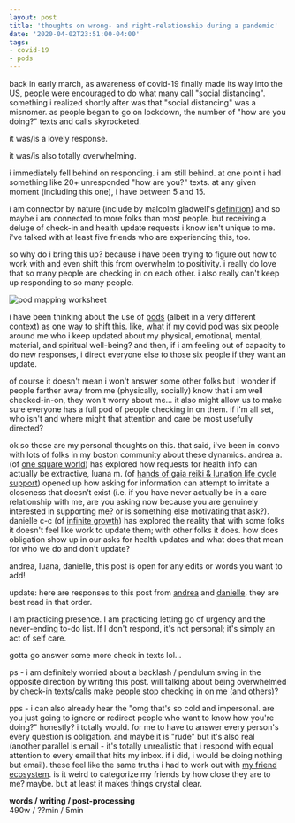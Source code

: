 ```yaml
---
layout: post
title: 'thoughts on wrong- and right-relationship during a pandemic'
date: '2020-04-02T23:51:00-04:00'
tags:
- covid-19
- pods
--- 
```




back in early march, as awareness of covid-19 finally made its way into the US, people were encouraged to do what many call "social distancing". something i realized shortly after was that "social distancing" was a misnomer. as people began to go on lockdown, the number of "how are you doing?" texts and calls skyrocketed. 

it was/is a lovely response. 

it was/is also totally overwhelming. 

i immediately fell behind on responding. i am still behind. at one point i had something like 20+ unresponded "how are you?" texts. at any given moment (including this one), i have between 5 and 15.

i am connector by nature (include by malcolm gladwell's [definition](https://adage.com/article/news/knowing-a-connector/58485)) and so maybe i am connected to more folks than most people. but receiving a deluge of check-in and health update requests i know isn't unique to me. i've talked with at least five friends who are experiencing this, too.

so why do i bring this up? because i have been trying to figure out how to work with and even shift this from overwhelm to positivity. i really do love that so many people are checking in on each other. i also really can't keep up responding to so many people.

![pod mapping worksheet](https://batjc.files.wordpress.com/2016/06/screen-shot-2016-06-02-at-1-09-26-pm.png)

i have been thinking about the use of [pods](https://batjc.wordpress.com/pods-and-pod-mapping-worksheet/) (albeit in a very different context) as one way to shift this. like, what if my covid pod was six people around me who i keep updated about my physical, emotional, mental, material, and spiritual well-being? and then, if i am feeling out of capacity to do new responses, i direct everyone else to those six people if they want an update. 

of course it doesn't mean i won't answer some other folks but i wonder if people farther away from me (physically, socially) know that i am well checked-in-on, they won't worry about me... it also might allow us to make sure everyone has a full pod of people checking in on them. if i'm all set, who isn't and where might that attention and care be most usefully directed?

ok so those are my personal thoughts on this. that said, i've been in convo with lots of folks in my boston community about these dynamics. andrea a. (of [one square world](https://www.onesquareworld.org/)) has explored how requests for health info can actually be extractive, luana m. (of [hands of gaia reiki & lunation life cycle support](https://www.handsofgaiareiki.com/)) opened up how asking for information can attempt to imitate a closeness that doesn’t exist (i.e. if you have never actually be in a care relationship with me, are you asking now because you are genuinely interested in supporting me? or is something else motivating that ask?). danielle c-c (of [infinite growth](http://infinitegrowth.rocks/)) has explored the reality that with some folks it doesn't feel like work to update them; with other folks it does. how does obligation show up in our asks for health updates and what does that mean for who we do and don't update? 

andrea, luana, danielle, this post is open for any edits or words you want to add! 

update: here are responses to this post from [andrea]() and [danielle](). they are best read in that order. 

I am practicing presence. I am practicing letting go of urgency and the never-ending to-do list. If I don't respond, it's not personal; it's simply an act of self care. 


gotta go answer some more check in texts lol...

ps - i am definitely worried about a backlash / pendulum swing in the opposite direction by writing this post. will talking about being overwhelmed by check-in texts/calls make people stop checking in on me (and others)?

pps - i can also already hear the "omg that's so cold and impersonal. are you just going to ignore or redirect people who want to know how you're doing?" honestly? i totally would. for me to have to answer every person's every question is obligation. and maybe it is "rude" but it's also real (another parallel is email - it's totally unrealistic that i respond with equal attention to every email that hits my inbox. if i did, i would be doing nothing but email). these feel like the same truths i had to work out with [my friend ecosystem](https://medium.com/@lqb2/planning-out-my-friend-ecosystem-95175246458d). is it weird to categorize my friends by how close they are to me? maybe. but at least it makes things crystal clear. 

<!-- hyperlink bank -->


<!-- &#042; = asterisk -->
<!-- &#039; = single quote '-->

**words / writing / post-processing**  
490w / ??min / 5min 